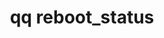 ---
category: reboot
command: reboot_status
optional_options: []
permalink: /qq-cli-command-guide/reboot/reboot_status.html
positional_options: []
sidebar: qq_cli_command_reference_sidebar
summary: This section explains how to use the <code>qq reboot_status</code> command.
synopsis: Retrieve status of reboot manager
title: qq reboot_status
usage: qq reboot_status [-h]
zendesk_source: qq CLI Command Guide

---